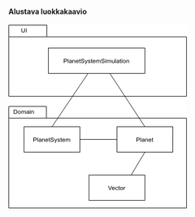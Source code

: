 #### Alustava luokkakaavio

![luokkakaavio](https://raw.githubusercontent.com/anttkukk/otm-harjoitustyo/master/dokumentaatio/luokkakaavio.png "Luokkakaavio")
